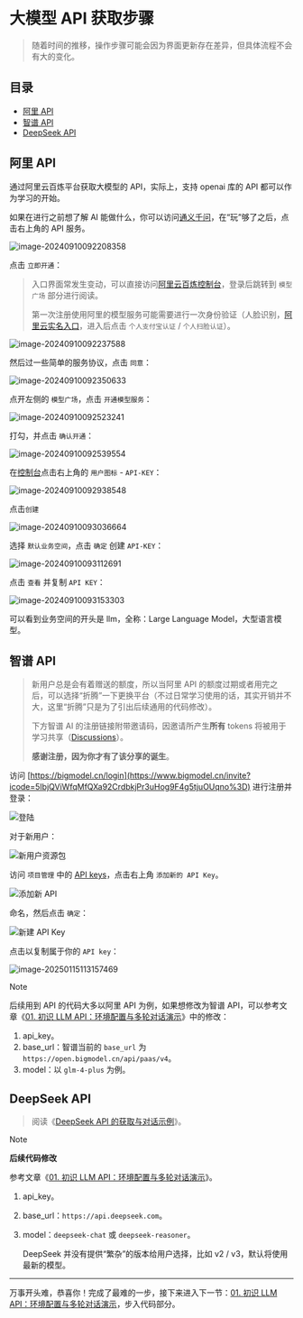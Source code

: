 # 大模型 API 获取步骤

> 随着时间的推移，操作步骤可能会因为界面更新存在差异，但具体流程不会有大的变化。

## 目录

- [阿里 API](#阿里-api)
- [智谱 API](#智谱-api)
- [DeepSeek API](#deepseek-api)

## 阿里 API

通过阿里云百炼平台获取大模型的 API，实际上，支持 openai 库的 API 都可以作为学习的开始。

如果在进行之前想了解 AI 能做什么，你可以访问[通义千问](https://tongyi.aliyun.com/qianwen/)，在“玩”够了之后，点击右上角的 API 服务。

![image-20240910092208358](./assets/image-20240910092208358.png)



点击 `立即开通`：

> 入口界面常发生变动，可以直接访问[阿里云百炼控制台](https://bailian.console.aliyun.com)，登录后跳转到 `模型广场` 部分进行阅读。
>
> 第一次注册使用阿里的模型服务可能需要进行一次身份验证（人脸识别，[阿里云实名入口](https://myaccount.console.aliyun.com/certificate?spm=a2c4g.11186623.0.0.27695bbfNxX04T)，进入后点击 `个人支付宝认证` / `个人扫脸认证`）。

![image-20240910092237588](./assets/20240910092237.png)

然后过一些简单的服务协议，点击 `同意`：

![image-20240910092350633](./assets/20240910092350.png)

点开左侧的 `模型广场`，点击 `开通模型服务`：

![image-20240910092523241](./assets/20240910092523.png)

打勾，并点击 `确认开通`：

![image-20240910092539554](./assets/20240910092523.png)

在[控制台](https://bailian.console.aliyun.com/)点击右上角的 `用户图标` - `API-KEY`：

![image-20240910092938548](./assets/20240910092938.png)

点击`创建`

![image-20240910093036664](./assets/20240910093036.png)



选择 `默认业务空间`，点击 `确定` 创建 `API-KEY`：

![image-20240910093112691](./assets/20240910093112.png)

点击 `查看` 并复制 `API KEY`：

![image-20240910093153303](./assets/20240910093153.png)

可以看到业务空间的开头是 llm，全称：Large Language Model，大型语言模型。

## 智谱 API

> 新用户总是会有着赠送的额度，所以当阿里 API 的额度过期或者用完之后，可以选择“折腾”一下更换平台（不过日常学习使用的话，其实开销并不大，这里“折腾”只是为了引出后续通用的代码修改）。
>
> 下方智谱 AI 的注册链接附带邀请码，因邀请所产生**所有** tokens 将被用于学习共享（[Discussions](https://github.com/Hoper-J/AI-Guide-and-Demos-zh_CN/discussions/6)）。
>
> **感谢注册，因为你才有了该分享的诞生**。

访问 [https://bigmodel.cn/login](https://www.bigmodel.cn/invite?icode=5IbjQViWfqMfQXa92CrdbkjPr3uHog9F4g5tjuOUqno%3D) 进行注册并登录：

![登陆](./assets/image-20250115104334041.png)

对于新用户：

![新用户资源包](./assets/image-20250115104649790.png)

访问 `项目管理` 中的 [API keys](https://www.bigmodel.cn/usercenter/proj-mgmt/apikeys)，点击右上角 `添加新的 API Key`。

![添加新 API](./assets/image-20250115105045293.png)

命名，然后点击 `确定`：

![新建 API Key](./assets/image-20250115105233455.png)

点击以复制属于你的 `API key`：

![image-20250115113157469](./assets/image-20250115113157469.png)

> [!note]
>
> 后续用到 API 的代码大多以阿里 API 为例，如果想修改为智谱 API，可以参考文章《[01. 初识 LLM API：环境配置与多轮对话演示](./01.%20初识%20LLM%20API：环境配置与多轮对话演示.md#智谱-api)》中的修改：
>
> 1. api_key。
> 2. base_url：智谱当前的 `base_url` 为 `https://open.bigmodel.cn/api/paas/v4`。
> 3. model：以 `glm-4-plus` 为例。

## DeepSeek API

> 阅读《[DeepSeek API 的获取与对话示例](./DeepSeek%20API%20的获取与对话示例.md)》。

> [!note]
>
> **后续代码修改**
>
> 参考文章《[01. 初识 LLM API：环境配置与多轮对话演示](./01.%20初识%20LLM%20API：环境配置与多轮对话演示.md#deepseek-api)》。
>
> 1. api_key。
>
> 2. base_url：`https://api.deepseek.com`。
>
> 3. model：`deepseek-chat` 或 `deepseek-reasoner`。
>
>    DeepSeek 并没有提供“繁杂”的版本给用户选择，比如 v2 / v3，默认将使用最新的模型。

---

万事开头难，恭喜你！完成了最难的一步，接下来进入下一节：[01. 初识 LLM API：环境配置与多轮对话演示](.01.%20初识%20LLM%20API：环境配置与多轮对话演示.md)，步入代码部分。
